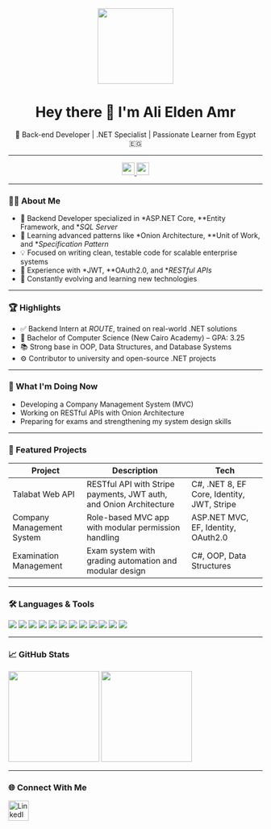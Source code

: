 <div align="center">
  <img height="150" src="https://media.giphy.com/media/M9gbBd9nbDrOTu1Mqx/giphy.gif" />
</div>

<h1 align="center">Hey there 👋 I'm Ali Elden Amr</h1>

<p align="center">
  🧠 Back-end Developer | .NET Specialist | Passionate Learner from Egypt 🇪🇬
</p>

---

<div align="center">
  <a href="www.linkedin.com/in/ali-amr-61219327a" target="_blank">
    <img src="https://img.shields.io/static/v1?message=LinkedIn&logo=linkedin&label=&color=0077B5&logoColor=white&style=for-the-badge" height="25" />
  </a>
  <a href="https://github.com" target="_blank">
    <img src="https://img.shields.io/static/v1?message=GitHub&logo=github&label=&color=181717&logoColor=white&style=for-the-badge" height="25" />
  </a>
</div>

---

### 👨‍💻 About Me

- 🔭 Backend Developer specialized in *ASP.NET Core, **Entity Framework, and **SQL Server*  
- 🌱 Learning advanced patterns like *Onion Architecture, **Unit of Work, and **Specification Pattern*  
- 💡 Focused on writing clean, testable code for scalable enterprise systems  
- 🚀 Experience with *JWT, **OAuth2.0, and **RESTful APIs*  
- 🧠 Constantly evolving and learning new technologies  

---

### 🏆 Highlights

- ✅ Backend Intern at *ROUTE*, trained on real-world .NET solutions  
- 🏫 Bachelor of Computer Science (New Cairo Academy) – GPA: 3.25  
- 📚 Strong base in OOP, Data Structures, and Database Systems  
- ⚙ Contributor to university and open-source .NET projects  

---

### 📅 What I'm Doing Now

- Developing a Company Management System (MVC)  
- Working on RESTful APIs with Onion Architecture  
- Preparing for exams and strengthening my system design skills  

---

### 🚀 Featured Projects

| Project | Description | Tech |
|--------|-------------|------|
| Talabat Web API | RESTful API with Stripe payments, JWT auth, and Onion Architecture | C#, .NET 8, EF Core, Identity, JWT, Stripe |
| Company Management System | Role-based MVC app with modular permission handling | ASP.NET MVC, EF, Identity, OAuth2.0 |
| Examination Management | Exam system with grading automation and modular design | C#, OOP, Data Structures |

---

### 🛠 Languages & Tools

<div align="left">
  <img src="https://img.shields.io/badge/C%23-%23239120?style=for-the-badge&logo=c-sharp&logoColor=white" />
  <img src="https://img.shields.io/badge/.NET-512BD4?style=for-the-badge&logo=dotnet&logoColor=white" />
  <img src="https://img.shields.io/badge/EF%20Core-3A3A3A?style=for-the-badge&logo=database&logoColor=white" />
  <img src="https://img.shields.io/badge/SQL%20Server-CC2927?style=for-the-badge&logo=microsoftsqlserver&logoColor=white" />
  <img src="https://img.shields.io/badge/Redis-DC382D?style=for-the-badge&logo=redis&logoColor=white" />
  <img src="https://img.shields.io/badge/Postman-FF6C37?style=for-the-badge&logo=postman&logoColor=white" />
  <img src="https://img.shields.io/badge/Docker-2496ED?style=for-the-badge&logo=docker&logoColor=white" />
  <img src="https://img.shields.io/badge/GitHub-181717?style=for-the-badge&logo=github&logoColor=white" />
  <img src="https://img.shields.io/badge/HTML5-E34F26?style=for-the-badge&logo=html5&logoColor=white" />
  <img src="https://img.shields.io/badge/CSS3-1572B6?style=for-the-badge&logo=css3&logoColor=white" />
  <img src="https://img.shields.io/badge/JavaScript-F7DF1E?style=for-the-badge&logo=javascript&logoColor=black" />
  <img src="https://img.shields.io/badge/Angular-DD0031?style=for-the-badge&logo=angular&logoColor=white" />
</div>

---

### 📈 GitHub Stats

<p align="left">
  <img src="https://github-readme-stats.vercel.app/api?username=YOUR_GITHUB_USERNAME&show_icons=true&theme=tokyonight" height="180" />
  <img src="https://github-readme-stats.vercel.app/api/top-langs/?username=YOUR_GITHUB_USERNAME&layout=compact&theme=tokyonight" height="180"/>
</p>

---

### 🌐 Connect With Me

<div align="left">
  <a href="https://linkedin.com/Ali-Amr" target="_blank">
    <img src="https://raw.githubusercontent.com/maurodesouza/profile-readme-generator/master/src/assets/icons/social/linkedin/default.svg" width="40" alt="LinkedIn" />
  </a>
</div>
